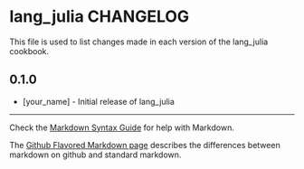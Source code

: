 lang_julia CHANGELOG
====================

This file is used to list changes made in each version of the lang_julia cookbook.

0.1.0
-----
- [your_name] - Initial release of lang_julia

- - -
Check the [Markdown Syntax Guide](http://daringfireball.net/projects/markdown/syntax) for help with Markdown.

The [Github Flavored Markdown page](http://github.github.com/github-flavored-markdown/) describes the differences between markdown on github and standard markdown.
